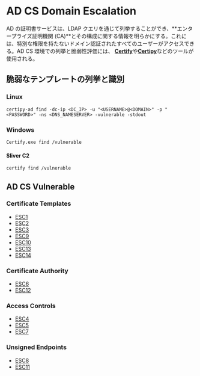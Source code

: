 # AD CS Domain Escalation

AD の証明書サービスは、LDAP クエリを通じて列挙することができ、**エンタープライズ証明機関 (CA)**とその構成に関する情報を明らかにする。これには、特別な権限を持たないドメイン認証されたすべてのユーザーがアクセスできる。AD CS 環境での列挙と脆弱性評価には、 [**Certify**](https://github.com/GhostPack/Certify)や[**Certipy**](https://github.com/ly4k/Certipy)などのツールが使用される。

## 脆弱なテンプレートの列挙と識別

### Linux

```
certipy-ad find -dc-ip <DC_IP> -u "<USERNAME>@<DOMAIN>" -p "<PASSWORD>" -ns <DNS_NAMESERVER> -vulnerable -stdout
```

### Windows

```
Certify.exe find /vulnerable
```

#### Sliver C2

```
certify find /vulnerable
```

## AD CS Vulnerable

### Certificate Templates

- [ESC1](https://github.com/namahano/Cheat-Sheet/blob/main/Active%20Directory/Certificate%20Service%20(AD-CS)/Certificate%20Templates/ESC1.md)
- [ESC2](https://github.com/namahano/Cheat-Sheet/blob/main/Active%20Directory/Certificate%20Service%20(AD-CS)/Certificate%20Templates/ESC2.md)
- [ESC3](https://github.com/namahano/Cheat-Sheet/blob/main/Active%20Directory/Certificate%20Service%20(AD-CS)/Certificate%20Templates/ESC3.md)
- [ESC9](https://github.com/namahano/Cheat-Sheet/blob/main/Active%20Directory/Certificate%20Service%20(AD-CS)/Certificate%20Templates/ESC9.md)
- [ESC10](https://github.com/namahano/Cheat-Sheet/blob/main/Active%20Directory/Certificate%20Service%20(AD-CS)/Certificate%20Templates/ESC10.md)
- [ESC13](https://github.com/namahano/Cheat-Sheet/blob/main/Active%20Directory/Certificate%20Service%20(AD-CS)/Certificate%20Templates/ESC13.md)
- [ESC14](https://github.com/namahano/Cheat-Sheet/blob/main/Active%20Directory/Certificate%20Service%20(AD-CS)/Certificate%20Templates/ESC14.md)

### Certificate Authority

- [ESC6](https://github.com/namahano/Cheat-Sheet/blob/main/Active%20Directory/Certificate%20Service%20(AD-CS)/Certificate%20Authority/ESC6.md)
- [ESC12](https://github.com/namahano/Cheat-Sheet/blob/main/Active%20Directory/Certificate%20Service%20(AD-CS)/Certificate%20Authority/ESC12.md)

### Access Controls

- [ESC4](https://github.com/namahano/Cheat-Sheet/blob/main/Active%20Directory/Certificate%20Service%20(AD-CS)/Access%20Controls/ESC4.md)
- [ESC5](https://github.com/namahano/Cheat-Sheet/blob/main/Active%20Directory/Certificate%20Service%20(AD-CS)/Access%20Controls/ESC5.md)
- [ESC7](https://github.com/namahano/Cheat-Sheet/blob/main/Active%20Directory/Certificate%20Service%20(AD-CS)/Access%20Controls/ESC7.md)

### Unsigned Endpoints

- [ESC8](https://github.com/namahano/Cheat-Sheet/blob/main/Active%20Directory/Certificate%20Service%20(AD-CS)/Unsigned%20Endpoints/ESC8.md)
- [ESC11](https://github.com/namahano/Cheat-Sheet/blob/main/Active%20Directory/Certificate%20Service%20(AD-CS)/Unsigned%20Endpoints/ESC11.md)
